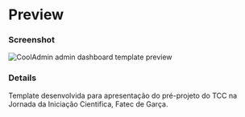 # Preview

### Screenshot

![CoolAdmin admin dashboard template preview](https://github.com/JonathanTArenas/S.A.E.A.D.I/tree/master/assets/screenshot-tamplate.png)

### Details

Template desenvolvida para apresentação do pré-projeto do TCC na Jornada da Iniciação Cientifica, Fatec de Garça.
